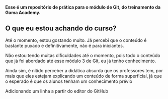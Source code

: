 #### Esse é um repositório de prática para o módulo de Git, do treinamento da Gama Academy.

## O que eu estou achando do curso?
Até o momento, estou gostando muito. Já percebi que o conteúdo é bastante puxado e definitivamente, não é para iniciantes.  

Não estou tendo muitas dificuldades até o momento, pois todo o conteúdo que já foi abordado até esse módulo 3 de Git, eu já tenho conhecimento.

Ainda sim, é nítido perceber a didática absurda que os professores tem, por mais que eles estejam explicando um conteúdo de forma superficial, já que o esperado é que os alunos tenham um conhecimento prévio

Adicionando um linha a partir do editor do GitHub
